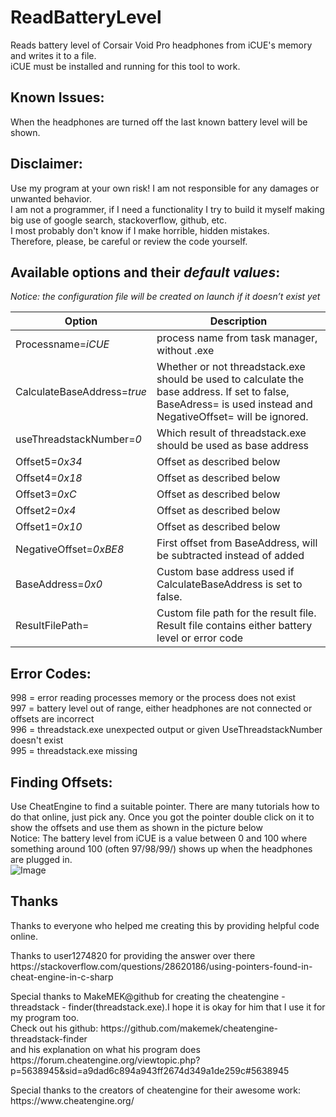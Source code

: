 # ReadBatteryLevel
Reads battery level of Corsair Void Pro headphones from iCUE's memory and writes it to a file.
<br>iCUE must be installed and running for this tool to work.

## Known Issues:
When the headphones are turned off the last known battery level will be shown.

## Disclaimer:
Use my program at your own risk! I am not responsible for any damages or unwanted behavior.
<br>I am not a programmer, if I need a functionality I try to build it myself making big use of google search, stackoverflow, github, etc.
<br>I most probably don't know if I make horrible, hidden mistakes.
<br>Therefore, please, be careful or review the code yourself.

## Available options and their *default values*:
*Notice: the configuration file will be created on launch if it doesn’t exist yet*

|Option|Description|
| --- | --- |
|Processname=*iCUE*|process name from task manager, without .exe|
|CalculateBaseAddress=*true*|Whether or not threadstack.exe should be used to calculate the base address. If set to false, BaseAdress= is used instead and NegativeOffset= will be ignored.|
|useThreadstackNumber=*0*|Which result of threadstack.exe should be used as base address|
|Offset5=*0x34*|Offset as described below|
|Offset4=*0x18*|Offset as described below|
|Offset3=*0xC*|Offset as described below|
|Offset2=*0x4*|Offset as described below|
|Offset1=*0x10*|Offset as described below|
|NegativeOffset=*0xBE8*|First offset from BaseAddress, will be subtracted instead of added|
|BaseAddress=*0x0*|Custom base address used if CalculateBaseAddress is set to false.|
|ResultFilePath=|Custom file path for the result file. Result file contains either battery level or error code|

## Error Codes:
998 = error reading processes memory or the process does not exist
<br>997 = battery level out of range, either headphones are not connected or offsets are incorrect
<br>996 = threadstack.exe unexpected output or given UseThreadstackNumber doesn't exist
<br>995 = threadstack.exe missing

## Finding Offsets:
Use CheatEngine to find a suitable pointer. There are many tutorials how to do that online, just pick any. Once you got the pointer double click on it to show the offsets and use them as shown in the picture below
<br>Notice: The battery level from iCUE is a value between 0 and 100 where something around 100 (often 97/98/99/) shows up when the headphones are plugged in.
<br>
![Image](https://mrslimbrowser.github.io/images/ReadBatteryLevel/FindOffsets.png)

## Thanks
Thanks to everyone who helped me creating this by providing helpful code online.
<p>Thanks to user1274820 for providing the answer over there https://stackoverflow.com/questions/28620186/using-pointers-found-in-cheat-engine-in-c-sharp
<p>Special thanks to MakeMEK@github for creating the cheatengine - threadstack - finder(threadstack.exe).I hope it is okay for him that I use it for my program too.
<br>Check out his github: https://github.com/makemek/cheatengine-threadstack-finder
<br>and his explanation on what his program does https://forum.cheatengine.org/viewtopic.php?p=5638945&sid=a9dad6c894a943ff2674d349a1de259c#5638945
<p>Special thanks to the creators of cheatengine for their awesome work: https://www.cheatengine.org/

